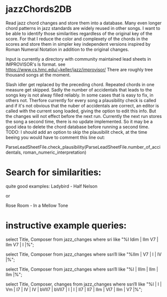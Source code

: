 # jazzChords2DB
 Read jazz chord changes and store them into a database.
 Many even longer chord patterns in jazz standards are widely reused in other songs.
 I want to be able to identify those similarities regardless of the original key of the score.
 For that I reduce the color and complexety of the chords in the scores and store them in simpler 
 key independent versions inspired by Roman Numeral Notation in addition to the original changes.

 Input is currently a directory with community maintained lead sheets in IMPROVISOR's ls format.
 see https://www.cs.hmc.edu/~keller/jazz/improvisor/
 There are roughly tree thousand songs at the moment.

 Slash idler get replaced by the preceding chord.
 Repeated chords in one measure get skipped.
 Sadly the number of accidentals that leads to the songs key is not alway filled reliably.
 In some cases that is easy to fix, in others not. Therfore currently for every song a 
 plausibility check is called and if it's not obvious that the nuber of accidentals are correct,
 an editor is called with the current song loaded, giving the option to edit this info. But the changes will not effect before the next run.
 Currently the next run stores the song a second time, there is no update implemented. So it may be a good idea to delete the chord database before running a second time.
 TODO: I should add an option to skip the plausibilit check, at the time beeing you would have to comment this line out:
 
 ParseLeadSheetFile.check_plausibility(ParseLeadSheetFile.number_of_accidentals,
                                                          roman_numeric_interpretation)

# Search for similarities:
 quite good examples:
 Ladybird - Half Nelson
 
 or
 
 Rose Room - In a Mellow Tone
# instructive example queries:
 select Title, Composer from jazz_changes where    sri like  "%I Idim | IIm V7 | IIm V7 | I |%";
 
 select Title, Composer from jazz_changes where ssri1l like  "%IIm | V7 | I | IV |%";
 
 select Title, Composer from jazz_changes where ssri1l like  "%I | IIIm | IIm | IIm |%";
 
 select Title, Composer, changes from jazz_changes where ssri1l like  "%I | I | Vm | I7 | IV | IV | bVII7 | bVII7 | I | I | II7 | II7 | IIm | VI7 | IIm | V7 |%";
 

